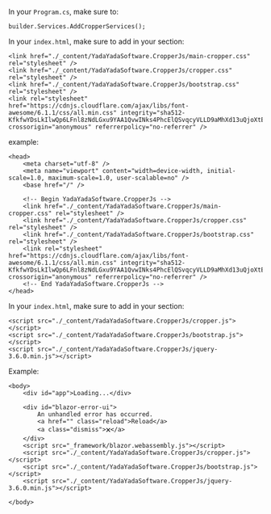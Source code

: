 ﻿
In your `Program.cs`, make sure to:

    builder.Services.AddCropperServices();

In your `index.html`, make sure to add in your <head> section:

    <link href="./_content/YadaYadaSoftware.CropperJs/main-cropper.css" rel="stylesheet" />
    <link href="./_content/YadaYadaSoftware.CropperJs/cropper.css" rel="stylesheet" />
    <link href="./_content/YadaYadaSoftware.CropperJs/bootstrap.css" rel="stylesheet" />
    <link rel="stylesheet" href="https://cdnjs.cloudflare.com/ajax/libs/font-awesome/6.1.1/css/all.min.css" integrity="sha512-KfkfwYDsLkIlwQp6LFnl8zNdLGxu9YAA1QvwINks4PhcElQSvqcyVLLD9aMhXd13uQjoXtEKNosOWaZqXgel0g==" crossorigin="anonymous" referrerpolicy="no-referrer" />

example:

	<head>
	    <meta charset="utf-8" />
	    <meta name="viewport" content="width=device-width, initial-scale=1.0, maximum-scale=1.0, user-scalable=no" />
	    <base href="/" />

	    <!-- Begin YadaYadaSoftware.CropperJs -->
	    <link href="./_content/YadaYadaSoftware.CropperJs/main-cropper.css" rel="stylesheet" />
	    <link href="./_content/YadaYadaSoftware.CropperJs/cropper.css" rel="stylesheet" />
	    <link href="./_content/YadaYadaSoftware.CropperJs/bootstrap.css" rel="stylesheet" />
	    <link rel="stylesheet" href="https://cdnjs.cloudflare.com/ajax/libs/font-awesome/6.1.1/css/all.min.css" integrity="sha512-KfkfwYDsLkIlwQp6LFnl8zNdLGxu9YAA1QvwINks4PhcElQSvqcyVLLD9aMhXd13uQjoXtEKNosOWaZqXgel0g==" crossorigin="anonymous" referrerpolicy="no-referrer" />
	    <!-- End YadaYadaSoftware.CropperJs -->
	</head>

In your `index.html`, make sure to add in your <body> section:

    <script src="./_content/YadaYadaSoftware.CropperJs/cropper.js"></script>
    <script src="./_content/YadaYadaSoftware.CropperJs/bootstrap.js"></script>
    <script src="./_content/YadaYadaSoftware.CropperJs/jquery-3.6.0.min.js"></script>

Example:

	<body>
	    <div id="app">Loading...</div>

	    <div id="blazor-error-ui">
	        An unhandled error has occurred.
	        <a href="" class="reload">Reload</a>
	        <a class="dismiss">🗙</a>
	    </div>
	    <script src="_framework/blazor.webassembly.js"></script>
	    <script src="./_content/YadaYadaSoftware.CropperJs/cropper.js"></script>
	    <script src="./_content/YadaYadaSoftware.CropperJs/bootstrap.js"></script>
	    <script src="./_content/YadaYadaSoftware.CropperJs/jquery-3.6.0.min.js"></script>

	</body>

